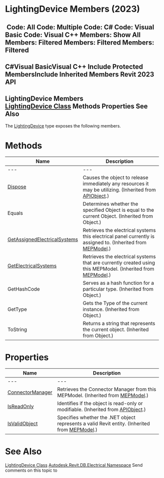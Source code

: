 # LightingDevice Members (2023)

﻿
 Code: All Code: Multiple Code: C# Code: Visual Basic Code: Visual C++  Members: Show All Members: Filtered Members: Filtered Members: Filtered   
---  
C#Visual BasicVisual C++
Include Protected MembersInclude Inherited Members
Revit 2023 API  
---  
LightingDevice Members  
[LightingDevice Class](3847dea6-7a22-64f2-14c4-722ad4956e23.md "LightingDevice Class") Methods Properties See Also  
---  
The [LightingDevice](3847dea6-7a22-64f2-14c4-722ad4956e23.md "LightingDevice Class") type exposes the following members.
# Methods
| Name | Description |
| --- | --- |
| --- | --- | --- |
| [Dispose](7c03212a-b587-1c89-3912-efea0d2619c5.md "Dispose Method") | Causes the object to release immediately any resources it may be utilizing. (Inherited from [APIObject](beb86ef5-39ad-3f0d-0cd9-0c929387a2bb.md "APIObject Class").) |
| Equals | Determines whether the specified Object is equal to the current Object. (Inherited from Object.) |
| [GetAssignedElectricalSystems](dbdec982-fe0c-ada0-bf5c-cc9d7967f6f0.md "GetAssignedElectricalSystems Method") | Retrieves the electrical systems this electrical panel currently is assigned to.  (Inherited from [MEPModel](dd78bce5-2ed6-ed3c-f329-1663bf08afa6.md "MEPModel Class").) |
| [GetElectricalSystems](ef8e7119-9fa4-3024-d43d-591759b6098b.md "GetElectricalSystems Method") | Retrieves the electrical systems that are currently created using this MEPModel.  (Inherited from [MEPModel](dd78bce5-2ed6-ed3c-f329-1663bf08afa6.md "MEPModel Class").) |
| GetHashCode | Serves as a hash function for a particular type.  (Inherited from Object.) |
| GetType | Gets the Type of the current instance. (Inherited from Object.) |
| ToString | Returns a string that represents the current object. (Inherited from Object.) |

# Properties
| Name | Description |
| --- | --- |
| --- | --- | --- |
| [ConnectorManager](ee6d27a2-5c57-8e13-f0c1-504028545220.md "ConnectorManager Property") | Retrieves the Connector Manager from this MEPModel.  (Inherited from [MEPModel](dd78bce5-2ed6-ed3c-f329-1663bf08afa6.md "MEPModel Class").) |
| [IsReadOnly](d516bcd2-a3fd-a578-58f6-f1add979bd07.md "IsReadOnly Property") | Identifies if the object is read-only or modifiable. (Inherited from [APIObject](beb86ef5-39ad-3f0d-0cd9-0c929387a2bb.md "APIObject Class").) |
| [IsValidObject](22d4a204-563b-54f2-4f1a-3d5336b1d104.md "IsValidObject Property") | Specifies whether the .NET object represents a valid Revit entity.  (Inherited from [MEPModel](dd78bce5-2ed6-ed3c-f329-1663bf08afa6.md "MEPModel Class").) |

# See Also
[LightingDevice Class](3847dea6-7a22-64f2-14c4-722ad4956e23.md "LightingDevice Class")
[Autodesk.Revit.DB.Electrical Namespace](212a1314-7843-2c6c-3322-363127e4059f.md "Autodesk.Revit.DB.Electrical Namespace")
Send comments on this topic to 